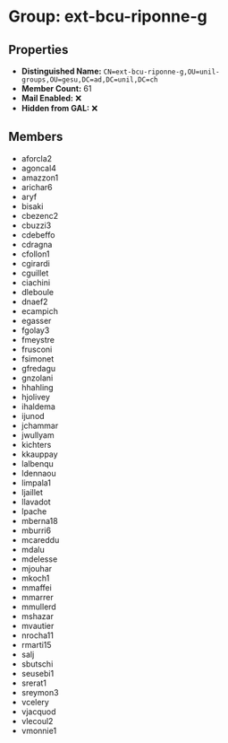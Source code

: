 # Group: ext-bcu-riponne-g

## Properties

- **Distinguished Name:** `CN=ext-bcu-riponne-g,OU=unil-groups,OU=gesu,DC=ad,DC=unil,DC=ch`
- **Member Count:** 61
- **Mail Enabled:** ❌
- **Hidden from GAL:** ❌

## Members

- aforcla2
- agoncal4
- amazzon1
- arichar6
- aryf
- bisaki
- cbezenc2
- cbuzzi3
- cdebeffo
- cdragna
- cfollon1
- cgirardi
- cguillet
- ciachini
- dleboule
- dnaef2
- ecampich
- egasser
- fgolay3
- fmeystre
- frusconi
- fsimonet
- gfredagu
- gnzolani
- hhahling
- hjolivey
- ihaldema
- ijunod
- jchammar
- jwullyam
- kichters
- kkauppay
- lalbenqu
- ldennaou
- limpala1
- ljaillet
- llavadot
- lpache
- mberna18
- mburri6
- mcareddu
- mdalu
- mdelesse
- mjouhar
- mkoch1
- mmaffei
- mmarrer
- mmullerd
- mshazar
- mvautier
- nrocha11
- rmarti15
- salj
- sbutschi
- seusebi1
- srerat1
- sreymon3
- vcelery
- vjacquod
- vlecoul2
- vmonnie1
